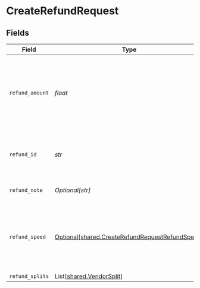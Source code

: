 # CreateRefundRequest


## Fields

| Field                                                                                                    | Type                                                                                                     | Required                                                                                                 | Description                                                                                              |
| -------------------------------------------------------------------------------------------------------- | -------------------------------------------------------------------------------------------------------- | -------------------------------------------------------------------------------------------------------- | -------------------------------------------------------------------------------------------------------- |
| `refund_amount`                                                                                          | *float*                                                                                                  | :heavy_check_mark:                                                                                       | Amount to be refunded. Should be lesser than or equal to the transaction amount. (Decimals allowed)      |
| `refund_id`                                                                                              | *str*                                                                                                    | :heavy_check_mark:                                                                                       | An unique ID to associate the refund with. Provie alphanumeric values                                    |
| `refund_note`                                                                                            | *Optional[str]*                                                                                          | :heavy_minus_sign:                                                                                       | A refund note for your reference.                                                                        |
| `refund_speed`                                                                                           | [Optional[shared.CreateRefundRequestRefundSpeed]](../../models/shared/createrefundrequestrefundspeed.md) | :heavy_minus_sign:                                                                                       | Speed at which the refund is processed. It's an optional field with default being STANDARD               |
| `refund_splits`                                                                                          | List[[shared.VendorSplit](../../models/shared/vendorsplit.md)]                                           | :heavy_minus_sign:                                                                                       | N/A                                                                                                      |